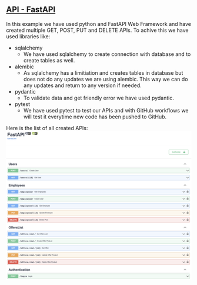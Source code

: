  ## [API - FastAPI](/API/FastAPI)
In this example we have used python and FastAPI Web Framework and have created multiple GET, POST, PUT and DELETE APIs. To achive this we have used libraries like:

 + sqlalchemy
   + We have used sqlalchemy to create connection with database and to create tables as well.
 + alembic
   + As sqlalchemy has a limitiation and creates tables in database but does not do any updates we are using alembic. This way we can do any updates and return to any version if needed.
 + pydantic
   + To validate data and get friendly error we have used pydantic.
 + pytest
   + We have used pytest to test our APIs and with GitHub workflows we will test it everytime new code has been pushed to GitHub.

Here is the list of all created APIs:
<img src="FastAPI docs.png" alt="FastAPI docs" title="FastAPI docs">
